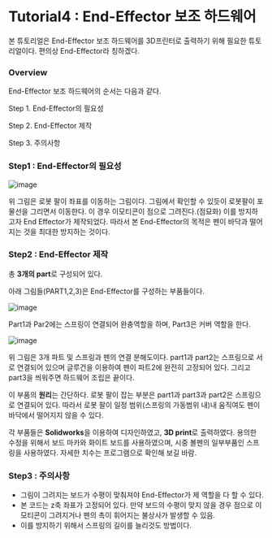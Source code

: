 

# Tutorial4 : End-Effector 보조 하드웨어

본 튜토리얼은 End-Effector 보조 하드웨어를 3D프린터로 출력하기 위해 필요한 튜토리얼이다.
편의상 End-Effector라 칭하겠다. 


### Overview

End-Effector 보조 하드웨어의 순서는 다음과 같다.

Step 1. End-Effector의 필요성

Step 2. End-Effector 제작

Step 3. 주의사항




### Step1 : End-Effector의 필요성


![image](https://user-images.githubusercontent.com/107538917/176117430-a811b802-eda9-4ee8-b868-ccaf4cb71e8f.png)

위 그림은 로봇 팔이 좌표를 이동하는 그림이다. 그림에서 확인할 수 있듯이 로봇팔이 포물선을 그리면서 이동한다. 
이 경우 이모티콘이 점으로 그려진다.(점묘화) 이를 방지하고자 End Effector가 제작되었다. 
따라서 본 End-Effector의 목적은 펜이 바닥과 떨어지는 것을 최대한 방지하는 것이다.



### Step2 : End-Effector 제작
총 **3개의 part**로 구성되어 있다.


아래 그림들(PART1,2,3)은 End-Effector를 구성하는 부품들이다.


![image](https://user-images.githubusercontent.com/107538917/176122614-a32a7bd9-3c5f-4ab9-9bbf-aadd73cfe543.png)

Part1과 Par2에는 스프링이 연결되어 완충역할을 하며, Part3은 커버 역할을 한다.



![image](https://user-images.githubusercontent.com/107538917/176122881-5d63c925-d5b8-4d0f-883c-156e7bd6552a.png)


위 그림은 3개 파트 및 스프링과 펜의 연결 분해도이다. 
part1과 part2는 스프링으로 서로 연결되어 있으며 글루건을 이용하여 펜이 파트2에 완전히 고정되어 있다. 
그리고 part3을 씌워주면 하드웨어 조립은 끝이다.

이 부품의 **원리**는 간단하다.
로봇 팔이 잡는 부분은 part1과 part3과 part2은 스프링으로 연결되어 있다. 따라서 로봇 팔이 일정 범위(스프링의 가동범위 내)내 움직여도 펜이 바닥에서 떨어지지 않을 수 있다.  


각 부품들은 **Solidworks**을 이용하여 디자인하였고, **3D print**로 출력하였다. 
용의한 수정을 위해서 보드 마카와 화이트 보드를 사용하였으며, 시중 볼펜의 일부부품인 스프링을 사용하였다.
자세한 치수는 프로그램으로 확인해 보길 바람.



### Step3 : 주의사항
- 그림이 그려지는 보드가 수평이 맞춰져야 End-Effector가 제 역할을 다 할 수 있다. 
- 본 코드는 z축 좌표가 고정되어 있다. 만약 보드의 수평이 맞지 않을 경우 점으로 이모티콘이 그려지거나 펜의 촉이 휘어지는 불상사가 발생할 수 있음.
- 이를 방지하기 위해서 스프링의 길이를 늘리것도 방법이다. 

